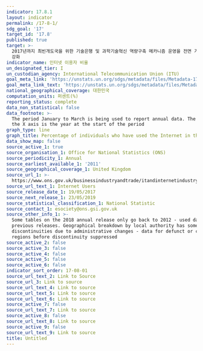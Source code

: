 ```yaml
---
indicator: 17.8.1
layout: indicator
permalink: /17-8-1/
sdg_goal: '17'
target_id: '17.8'
published: true
target: >-
  2017년까지 최빈개도국을 위한 기술은행 및 과학기술혁신 역량구축 메카니즘 운영을 전면 가동하고 정보통신기술(ICT) 위주의 핵심기술 사용을
  강화
indicator_name: 인터넷 이용자 비율
un_designated_tier: I
un_custodian_agency: International Telecommunication Union (ITU)
goal_meta_link: 'https://unstats.un.org/sdgs/metadata/files/Metadata-17-08-01.pdf'
goal_meta_link_text: 'https://unstats.un.org/sdgs/metadata/files/Metadata-17-08-01.pdf'
national_geographical_coverage: 대한민국
computation_units: 퍼센트(%)
reporting_status: complete
data_non_statistical: false
data_footnote: >-
  The period January to March is being used to report annual data. The date on
  the X axis is the year at the start of the period
graph_type: line
graph_title: Percentage of individuals who have used the Internet in the last three months.
data_show_map: false
source_active_1: true
source_organisation_1: Office for National Statistics (ONS)
source_periodicity_1: Annual
source_earliest_available_1: '2011'
source_geographical_coverage_1: United Kingdom
source_url_1: >-
  https://www.ons.gov.uk/businessindustryandtrade/itandinternetindustry/datasets/internetusers
source_url_text_1: Internet Users
source_release_date_1: 19/05/2017
source_next_release_1: 23/05/2019
source_statistical_classification_1: National Statistic
source_contact_1: esociety@ons.gsi.gov.uk
source_other_info_1: >-
  Some tables on the 2018 annual release only go back to 2012 - used data from
  previous releases. Geographical breakdown by local authority has some
  discontinuities due to administrative changes - data for defunct or changed
  regions before discontinuity suppressed
source_active_2: false
source_active_3: false
source_active_4: false
source_active_5: false
source_active_6: false
indicator_sort_order: 17-08-01
source_url_text_2: Link to Source
source_url_3: Link to source
source_url_text_4: Link to source
source_url_text_5: Link to source
source_url_text_6: Link to source
source_active_7: false
source_url_text_7: Link to source
source_active_8: false
source_url_text_8: Link to source
source_active_9: false
source_url_text_9: Link to source
title: Untitled
---
```

